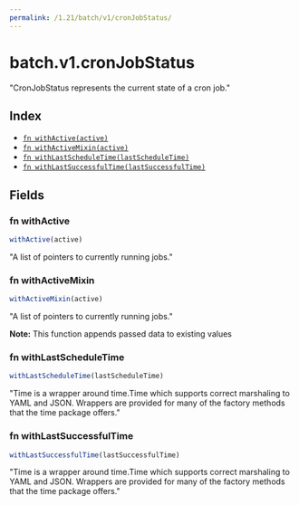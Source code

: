 ```yaml
---
permalink: /1.21/batch/v1/cronJobStatus/
---
```


# batch.v1.cronJobStatus

"CronJobStatus represents the current state of a cron job."

## Index

* [`fn withActive(active)`](#fn-withactive)
* [`fn withActiveMixin(active)`](#fn-withactivemixin)
* [`fn withLastScheduleTime(lastScheduleTime)`](#fn-withlastscheduletime)
* [`fn withLastSuccessfulTime(lastSuccessfulTime)`](#fn-withlastsuccessfultime)

## Fields

### fn withActive

```ts
withActive(active)
```

"A list of pointers to currently running jobs."

### fn withActiveMixin

```ts
withActiveMixin(active)
```

"A list of pointers to currently running jobs."

**Note:** This function appends passed data to existing values

### fn withLastScheduleTime

```ts
withLastScheduleTime(lastScheduleTime)
```

"Time is a wrapper around time.Time which supports correct marshaling to YAML and JSON.  Wrappers are provided for many of the factory methods that the time package offers."

### fn withLastSuccessfulTime

```ts
withLastSuccessfulTime(lastSuccessfulTime)
```

"Time is a wrapper around time.Time which supports correct marshaling to YAML and JSON.  Wrappers are provided for many of the factory methods that the time package offers."